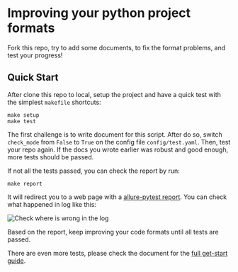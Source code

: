 # Improving your python project formats

Fork this repo, try to add some documents, to fix the format problems, and test your progress!

## Quick Start

After clone this repo to local, setup the project and have a quick test with the simplest `makefile` shortcuts:

```shell
make setup
make test
```

The first challenge is to write document for this script. After do so, switch `check_mode` from `False` to `True` on the config file `config/test.yaml`. Then, test your repo again. If the docs you wrote earlier was robust and good enough, more tests should be passed.

If not all the tests passed, you can check the report by run:

```shell
make report
```

It will redirect you to a web page with a [allure-pytest report](https://docs.qameta.io/allure/). You can check what happened in log like this:

![Check where is wrong in the log](https://songshgeo-picgo-1302043007.cos.ap-beijing.myqcloud.com/uPic/CleanShot%202023-09-21%20at%2021.00.17@2x.png)

Based on the report, keep improving your code formats until all tests are passed.

There are even more tests, please check the document for the [full get-start guide](https://songshgeo.github.io/guide-project-demo).
